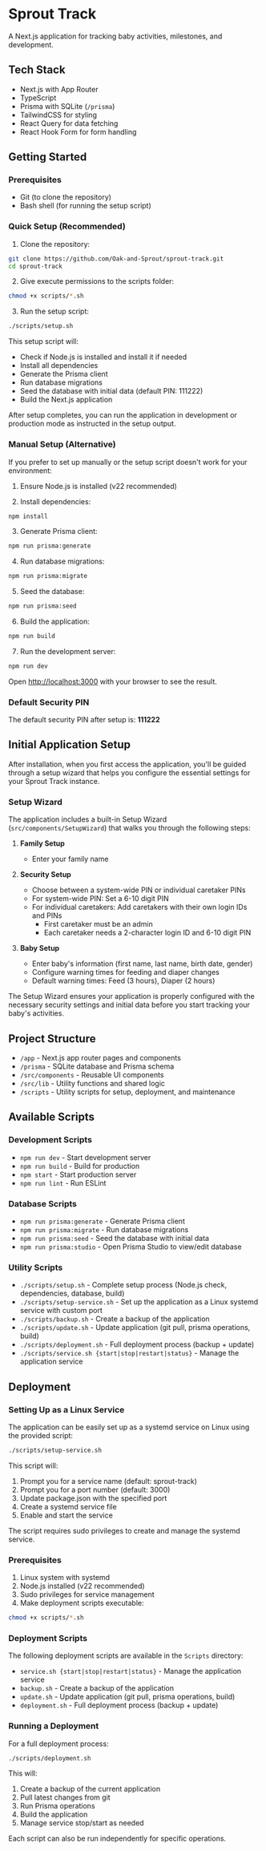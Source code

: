 # Sprout Track

A Next.js application for tracking baby activities, milestones, and development.

## Tech Stack

- Next.js with App Router
- TypeScript
- Prisma with SQLite (`/prisma`)
- TailwindCSS for styling
- React Query for data fetching
- React Hook Form for form handling

## Getting Started

### Prerequisites

- Git (to clone the repository)
- Bash shell (for running the setup script)

### Quick Setup (Recommended)

1. Clone the repository:
```bash
git clone https://github.com/Oak-and-Sprout/sprout-track.git
cd sprout-track
```

2. Give execute permissions to the scripts folder:
```bash
chmod +x scripts/*.sh
```

3. Run the setup script:
```bash
./scripts/setup.sh
```

This setup script will:
- Check if Node.js is installed and install it if needed
- Install all dependencies
- Generate the Prisma client
- Run database migrations
- Seed the database with initial data (default PIN: 111222)
- Build the Next.js application

After setup completes, you can run the application in development or production mode as instructed in the setup output.

### Manual Setup (Alternative)

If you prefer to set up manually or the setup script doesn't work for your environment:

1. Ensure Node.js is installed (v22 recommended)

2. Install dependencies:
```bash
npm install
```

3. Generate Prisma client:
```bash
npm run prisma:generate
```

4. Run database migrations:
```bash
npm run prisma:migrate
```

5. Seed the database:
```bash
npm run prisma:seed
```

6. Build the application:
```bash
npm run build
```

7. Run the development server:
```bash
npm run dev
```

Open [http://localhost:3000](http://localhost:3000) with your browser to see the result.

### Default Security PIN

The default security PIN after setup is: **111222**

## Initial Application Setup

After installation, when you first access the application, you'll be guided through a setup wizard that helps you configure the essential settings for your Sprout Track instance.

### Setup Wizard

The application includes a built-in Setup Wizard (`src/components/SetupWizard`) that walks you through the following steps:

1. **Family Setup**
   - Enter your family name

2. **Security Setup**
   - Choose between a system-wide PIN or individual caretaker PINs
   - For system-wide PIN: Set a 6-10 digit PIN
   - For individual caretakers: Add caretakers with their own login IDs and PINs
     - First caretaker must be an admin
     - Each caretaker needs a 2-character login ID and 6-10 digit PIN

3. **Baby Setup**
   - Enter baby's information (first name, last name, birth date, gender)
   - Configure warning times for feeding and diaper changes
   - Default warning times: Feed (3 hours), Diaper (2 hours)

The Setup Wizard ensures your application is properly configured with the necessary security settings and initial data before you start tracking your baby's activities.

## Project Structure

- `/app` - Next.js app router pages and components
- `/prisma` - SQLite database and Prisma schema
- `/src/components` - Reusable UI components
- `/src/lib` - Utility functions and shared logic
- `/scripts` - Utility scripts for setup, deployment, and maintenance

## Available Scripts

### Development Scripts

- `npm run dev` - Start development server
- `npm run build` - Build for production
- `npm start` - Start production server
- `npm run lint` - Run ESLint

### Database Scripts

- `npm run prisma:generate` - Generate Prisma client
- `npm run prisma:migrate` - Run database migrations
- `npm run prisma:seed` - Seed the database with initial data
- `npm run prisma:studio` - Open Prisma Studio to view/edit database

### Utility Scripts

- `./scripts/setup.sh` - Complete setup process (Node.js check, dependencies, database, build)
- `./scripts/setup-service.sh` - Set up the application as a Linux systemd service with custom port
- `./scripts/backup.sh` - Create a backup of the application
- `./scripts/update.sh` - Update application (git pull, prisma operations, build)
- `./scripts/deployment.sh` - Full deployment process (backup + update)
- `./scripts/service.sh {start|stop|restart|status}` - Manage the application service

## Deployment

### Setting Up as a Linux Service

The application can be easily set up as a systemd service on Linux using the provided script:

```bash
./scripts/setup-service.sh
```

This script will:
1. Prompt you for a service name (default: sprout-track)
2. Prompt you for a port number (default: 3000)
3. Update package.json with the specified port
4. Create a systemd service file
5. Enable and start the service

The script requires sudo privileges to create and manage the systemd service.

### Prerequisites

1. Linux system with systemd
2. Node.js installed (v22 recommended)
3. Sudo privileges for service management
4. Make deployment scripts executable:
```bash
chmod +x scripts/*.sh
```

### Deployment Scripts

The following deployment scripts are available in the `Scripts` directory:

- `service.sh {start|stop|restart|status}` - Manage the application service
- `backup.sh` - Create a backup of the application
- `update.sh` - Update application (git pull, prisma operations, build)
- `deployment.sh` - Full deployment process (backup + update)

### Running a Deployment

For a full deployment process:
```bash
./scripts/deployment.sh
```

This will:
1. Create a backup of the current application
2. Pull latest changes from git
3. Run Prisma operations
4. Build the application
5. Manage service stop/start as needed

Each script can also be run independently for specific operations.
